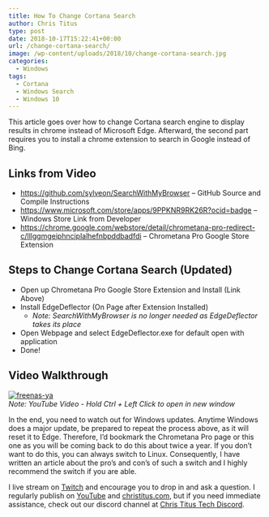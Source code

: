 ```yaml
---
title: How To Change Cortana Search
author: Chris Titus
type: post
date: 2018-10-17T15:22:41+00:00
url: /change-cortana-search/
image: /wp-content/uploads/2018/10/change-cortana-search.jpg
categories:
  - Windows
tags:
  - Cortana
  - Windows Search
  - Windows 10
---
```

This article goes over how to change Cortana search engine to display results in chrome instead of Microsoft Edge. Afterward, the second part requires you to install a chrome extension to search in Google instead of Bing. <!--more-->

## Links from Video

  * <https://github.com/sylveon/SearchWithMyBrowser> &#8211; GitHub Source and Compile Instructions
  * <https://www.microsoft.com/store/apps/9PPKNR9RK26R?ocid=badge> &#8211; Windows Store Link from Developer
  * <https://chrome.google.com/webstore/detail/chrometana-pro-redirect-c/lllggmgeiphnciplalhefnbpddbadfdi> &#8211; Chrometana Pro Google Store Extension

## Steps to Change Cortana Search (Updated)

  * Open up Chrometana Pro Google Store Extension and Install (Link Above)
  * Install EdgeDeflector (On Page after Extension Installed) 
      * _Note: SearchWithMyBrowser is no longer needed as EdgeDeflector takes its place_
  * Open Webpage and select EdgeDeflector.exe for default open with application
  * Done!

## Video Walkthrough

[![freenas-ya](https://img.youtube.com/vi/Vw-JA89brSg/0.jpg)](https://www.youtube.com/watch?v=Vw-JA89brSg)  
_Note: YouTube Video - Hold Ctrl + Left Click to open in new window_

In the end, you need to watch out for Windows updates. Anytime Windows does a major update, be prepared to repeat the process above, as it will reset it to Edge. Therefore, I&#8217;d bookmark the Chrometana Pro page or this one as you will be coming back to do this about twice a year. If you don&#8217;t want to do this, you can always switch to Linux. Consequently, I have written an article about the pro&#8217;s and con&#8217;s of such a switch and I highly recommend the switch if you are able.

I live stream on [Twitch][1] and encourage you to drop in and ask a question. I regularly publish on [YouTube][2] and [christitus.com][3], but if you need immediate assistance, check out our discord channel at [Chris Titus Tech Discord][4].

 [1]: https://twitch.tv/christitustech
 [2]: https://www.youtube.com/c/ChrisTitusTech
 [3]: https://www.christitus.com/
 [4]: https://www.christitus.com/discord
